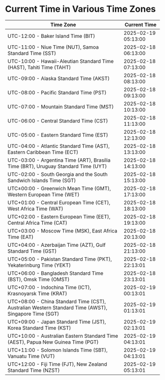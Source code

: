 # Current Time in Various Time Zones

| Time Zone | Current Time |
|-----------|--------------|
| UTC-12:00 - Baker Island Time (BIT) | 2025-02-19 05:13:00 |
| UTC-11:00 - Niue Time (NUT), Samoa Standard Time (SST) | 2025-02-18 06:13:00 |
| UTC-10:00 - Hawaii-Aleutian Standard Time (HAST), Tahiti Time (TAHT) | 2025-02-18 07:13:00 |
| UTC-09:00 - Alaska Standard Time (AKST) | 2025-02-18 08:13:00 |
| UTC-08:00 - Pacific Standard Time (PST) | 2025-02-18 09:13:00 |
| UTC-07:00 - Mountain Standard Time (MST) | 2025-02-18 10:13:00 |
| UTC-06:00 - Central Standard Time (CST) | 2025-02-18 11:13:00 |
| UTC-05:00 - Eastern Standard Time (EST) | 2025-02-18 12:13:00 |
| UTC-04:00 - Atlantic Standard Time (AST), Eastern Caribbean Time (ECT) | 2025-02-18 13:13:00 |
| UTC-03:00 - Argentina Time (ART), Brasília Time (BRT), Uruguay Standard Time (UYT) | 2025-02-18 14:13:00 |
| UTC-02:00 - South Georgia and the South Sandwich Islands Time (SGT) | 2025-02-18 15:13:00 |
| UTC±00:00 - Greenwich Mean Time (GMT), Western European Time (WET) | 2025-02-18 17:13:00 |
| UTC+01:00 - Central European Time (CET), West Africa Time (WAT) | 2025-02-18 18:13:00 |
| UTC+02:00 - Eastern European Time (EET), Central Africa Time (CAT) | 2025-02-18 19:13:00 |
| UTC+03:00 - Moscow Time (MSK), East Africa Time (EAT) | 2025-02-18 20:13:00 |
| UTC+04:00 - Azerbaijan Time (AZT), Gulf Standard Time (GST) | 2025-02-18 21:13:00 |
| UTC+05:00 - Pakistan Standard Time (PKT), Yekaterinburg Time (YEKT) | 2025-02-18 22:13:01 |
| UTC+06:00 - Bangladesh Standard Time (BST), Omsk Time (OMST) | 2025-02-18 23:13:01 |
| UTC+07:00 - Indochina Time (ICT), Krasnoyarsk Time (KRAT) | 2025-02-19 00:13:01 |
| UTC+08:00 - China Standard Time (CST), Australian Western Standard Time (AWST), Singapore Time (SGT) | 2025-02-19 01:13:01 |
| UTC+09:00 - Japan Standard Time (JST), Korea Standard Time (KST) | 2025-02-19 02:13:01 |
| UTC+10:00 - Australian Eastern Standard Time (AEST), Papua New Guinea Time (PGT) | 2025-02-19 04:13:01 |
| UTC+11:00 - Solomon Islands Time (SBT), Vanuatu Time (VUT) | 2025-02-19 04:13:01 |
| UTC+12:00 - Fiji Time (FJT), New Zealand Standard Time (NZST) | 2025-02-19 05:13:01 |
